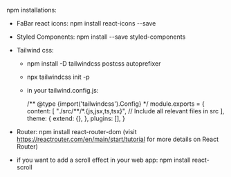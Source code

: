 npm installations:

- FaBar react icons: npm install react-icons --save
- Styled Components: npm install --save styled-components
- Tailwind css:

  - npm install -D tailwindcss postcss autoprefixer

  - npx tailwindcss init -p

  - in your tailwind.config.js:

    /** @type {import('tailwindcss').Config} \*/
    module.exports = {
    content: [
    "./src/**/\*.{js,jsx,ts,tsx}", // Include all relevant files in src
    ],
    theme: {
    extend: {},
    },
    plugins: [],
    }

- Router: npm install react-router-dom
  (visit https://reactrouter.com/en/main/start/tutorial for more details on React Router)

- if you want to add a scroll effect in your web app: npm install react-scroll
